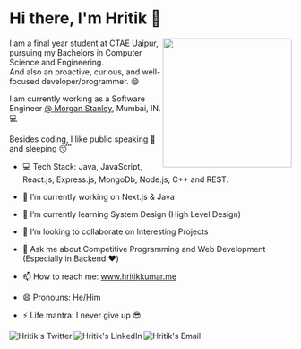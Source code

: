 # Hi there, I'm Hritik 👋
<img align='right' src="https://media.giphy.com/media/3o7qE1YN7aBOFPRw8E/giphy.gif" width="230">

I am a final year student at CTAE Uaipur, pursuing my Bachelors in Computer Science and Engineering.<br>
And also an proactive, curious, and well-focused developer/programmer. :smile: <br>

I am currently working as a Software Engineer [@ Morgan Stanley](https://www.morganstanley.com/), Mumbai, IN. :computer: <br>

Besides coding, I like public speaking :microphone: and sleeping :sleeping:

- :computer: Tech Stack: Java, JavaScript, React.js, Express.js, MongoDb, Node.js, C++ and REST.

- 🔭 I’m currently working on Next.js & Java
- 🌱 I’m currently learning System Design (High Level Design)
- 👯 I’m looking to collaborate on Interesting Projects
- 💬 Ask me about Competitive Programming and Web Development (Especially in Backend :heart:)
- 📫 How to reach me: www.hritikkumar.me
- 😄 Pronouns: He/Him
- ⚡ Life mantra: I never give up :sunglasses:

<a href="https://twitter.com/hrit_ikkumar">
  <img align="left" alt="Hritik's Twitter" src="https://img.icons8.com/dusk/51/000000/twitter.png"/>
</a>

<a href="https://www.linkedin.com/in/hritik-kumar/">
  <img align="left" alt="Hritik's LinkedIn" src="https://img.icons8.com/dusk/51/000000/linkedin.png"/>
</a>

<a href="mailto:hritix@gmail.com">
  <img align="left" alt="Hritik's Email" src="https://img.icons8.com/dusk/51/000000/google-plus.png"/>
</a>
<!--
**hrit-ikkumar/hrit-ikkumar** is a ✨ _special_ ✨ repository because its `README.md` (this file) appears on your GitHub profile.

Here are some ideas to get you started:

- 🔭 I’m currently working on ...
- 🌱 I’m currently learning ...
- 👯 I’m looking to collaborate on ...
- 🤔 I’m looking for help with ...
- 💬 Ask me about ...
- 📫 How to reach me: ...
- 😄 Pronouns: ...
- ⚡ Fun fact: ...
-->
